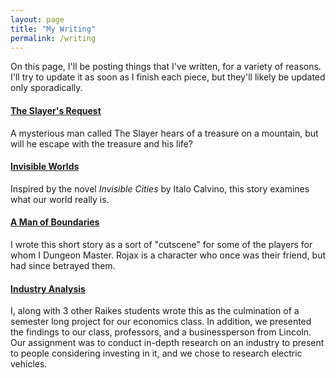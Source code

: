 ```yaml
---
layout: page
title: "My Writing"
permalink: /writing
---
```

On this page, I'll be posting things that I've written, for a variety of reasons. I'll try to update it as soon as I finish each piece, but they'll likely be updated only sporadically.

#### [The Slayer's Request][slayer]

A mysterious man called The Slayer hears of a treasure on a mountain, but will he escape with the treasure and his life?

#### [Invisible Worlds][invisble]

Inspired by the novel *Invisible Cities* by Italo Calvino, this story examines what our world really is.

#### [A Man of Boundaries][man]

I wrote this short story as a sort of "cutscene" for some of the players for whom I Dungeon Master. Rojax is a character who once was their friend, but had since betrayed them.

#### [Industry Analysis][ia]

I, along with 3 other Raikes students wrote this as the culmination of a semester long project for our economics class. In addition, we presented the findings to our class, professors, and a businessperson from Lincoln. Our assignment was to conduct in-depth research on an industry to present to people considering investing in it, and we chose to research electric vehicles.

[slayer]: /docs/the_slayers_request.pdf
[invisble]: /docs/invisible_worlds.pdf
[man]: /docs/a_man_of_boundaries.pdf
[ia]: /docs/ia-report.pdf

